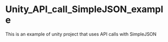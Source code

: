 # Unity_API_call_SimpleJSON_example
This is an example of unity project that uses API calls with SimpleJSON
